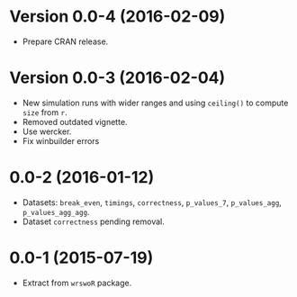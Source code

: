Version 0.0-4 (2016-02-09)
===

- Prepare CRAN release.


Version 0.0-3 (2016-02-04)
===

- New simulation runs with wider ranges and using `ceiling()` to compute `size` from `r`.
- Removed outdated vignette.
- Use wercker.
- Fix winbuilder errors


0.0-2 (2016-01-12)
==================

- Datasets: `break_even`, `timings`, `correctness`, `p_values_7`, `p_values_agg`, `p_values_agg_agg`.
- Dataset `correctness` pending removal.


0.0-1 (2015-07-19)
==================

- Extract from `wrswoR` package.

